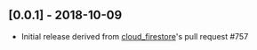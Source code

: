 ## [0.0.1] - 2018-10-09

* Initial release derived from [cloud_firestore](https://github.com/flutter/plugins/pull/757)'s pull request #757
